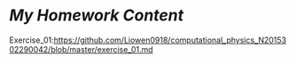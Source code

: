 
# *My Homework Content*

Exercise_01:https://github.com/Liowen0918/computational_physics_N2015302290042/blob/master/exercise_01.md
